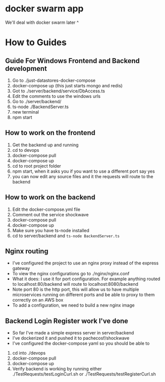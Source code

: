 # docker swarm app

We'll deal with docker swarm later ^

# How to Guides
## Guide For Windows Frontend and Backend development
1. Go to ./just-datastores-docker-compose 
2. docker-compose up (this just starts mongo and redis)
3. Got to ./server/backend/service/DbAccess.ts
4. Edit the comments to use the windows urls
5. Go to ./server/backend/
6. ts-node ./BackendServer.ts
7. new terminal 
8. npm start

## How to work on the frontend
1. Get the backend up and running
2. cd to devops
3. docker-compose pull
4. docker-compose up
5. cd to root project folder
6. npm start, when it asks you if you want to use a different port say yes 
7. you can now edit any source files and it the requests will route to the backend

## How to work on the backend
1. Edit the docker-compose.yml file
2. Comment out the service shockwave
3. docker-compose pull
4. docker-compose up
5. Make sure you have ts-node installed
6. cd to server/backend and `ts-node BackendServer.ts`

## Nginx routing
* I've configured the project to use an nginx proxy instead of the express gateway
* To view the nginx configurations go to ./nginx/nginx.conf
* What it does: I use it for port configuration. For example anything routed to localhost:80/backend will route to localhost:8080/backend
* Note port 80 is the http port, this will allow us to have multiple microservices running on different ports and be able to proxy to them correctly on an AWS box
* To add a configuration, we need to build a new nginx image

## Backend Login Register work I've done
* So far I've made a simple express server in server/backend
* I've dockerized it and pushed it to pachecosf/shockwave
* I've configured the docker-compose yaml so you should be able to
1. cd into ./devops
2. docker-compose pull
3. docker-compose up
4. Verify backend is working by running either ./TestRequests/testLoginCurl.sh or ./TestRequests/testRegisterCurl.sh 
